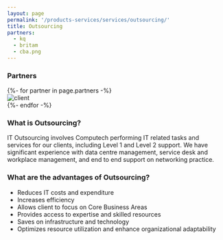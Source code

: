 ```yaml
---
layout: page
permalink: '/products-services/services/outsourcing/'
title: Outsourcing
partners:
  - kq
  - britam
  - cba.png
---
```

### Partners

<div class = 'grid-4 mt-2 mb-2'>
  {%- for partner in page.partners -%}
  <div class = 'partner'><img src = '/assets/clients/{{ partner }}.png' alt = 'client'></div>
  {%- endfor -%}
</div>   

### What is Outsourcing?

IT Outsourcing involves Computech performing IT related tasks and services for our clients, including Level 1 and Level 2 support. We have significant experience with data centre management, service desk and workplace management, and end to end support on networking practice.

### What are the advantages of Outsourcing?

* Reduces IT costs and expenditure
* Increases efficiency
* Allows client to focus on Core Business Areas
* Provides access to expertise and skilled resources
* Saves on infrastructure and technology
* Optimizes resource utilization and enhance organizational adaptability